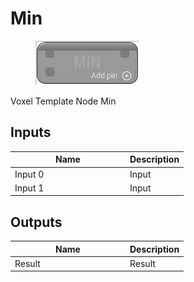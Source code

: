 # Min

<div align="left" data-full-width="false"><figure><img src="../../../../api/Math/Operators/Min.png" alt=""><figcaption></figcaption></figure></div>

Voxel Template Node Min

## Inputs

<table><thead><tr><th width="170">Name</th><th>Description</th></tr></thead><tbody><tr><td>Input 0</td><td>Input</td></tr><tr><td>Input 1</td><td>Input</td></tr></tbody></table>

## Outputs

<table><thead><tr><th width="170">Name</th><th>Description</th></tr></thead><tbody><tr><td>Result</td><td>Result</td></tr></tbody></table>
